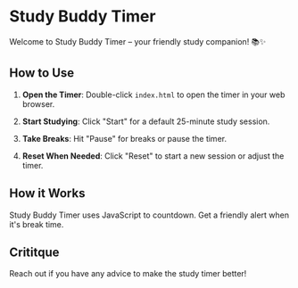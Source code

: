 # Study Buddy Timer

Welcome to Study Buddy Timer – your friendly study companion! 📚✨

## How to Use

1. **Open the Timer**: Double-click `index.html` to open the timer in your web browser.

2. **Start Studying**: Click "Start" for a default 25-minute study session.

3. **Take Breaks**: Hit "Pause" for breaks or pause the timer.

4. **Reset When Needed**: Click "Reset" to start a new session or adjust the timer.

## How it Works

Study Buddy Timer uses JavaScript to countdown. Get a friendly alert when it's break time.

## Crititque

Reach out if you have any advice to make the study timer better!

